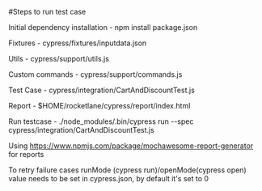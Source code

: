 #Steps to run test case 

Initial dependency installation - npm  install package.json 

Fixtures - cypress/fixtures/inputdata.json

Utils - cypress/support/utils.js

Custom commands - cypress/support/commands.js 

Test Case - cypress/integration/CartAndDiscountTest.js

Report - $HOME/rocketlane/cypress/report/index.html

Run testcase - ./node_modules/.bin/cypress run --spec cypress/integration/CartAndDiscountTest.js 


Using https://www.npmjs.com/package/mochawesome-report-generator for reports 

To retry failure cases runMode (cypress run)/openMode(cypress open) value needs to be set in cypress.json, by default it's set to 0 
